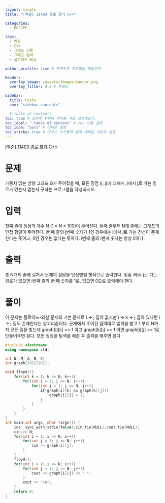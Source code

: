 ```yaml
---
layout: single
title: "[백준] 11403 경로 찾기 C++"

categories:
  - BOJCPP

tags:
  - 백준
  - C++
  - 그래프 이론
  - 그래프 탐색
  - 플로이드-와샬

author_profile: true # 왼쪽부분 프로필을 띄울건지

header:
  overlay_image: /assets/images/banner.png
  overlay_filter: 0.5 # 투명도

sidebar:
  title: Posts
  nav: "sidebar-contents"

  # table of contents
toc: true # 오른쪽 부분에 목차를 자동 생성해준다.
toc_label: " table of content" # toc 이름 설정
toc_icon: "bars" # 아이콘 설정
toc_sticky: true # 마우스 스크롤과 함께 내려갈 것인지 설정
---
```


<a href="https://www.acmicpc.net/problem/11403" title="문제링크" target="_blank">[백준] 11403 경로 찾기 C++</a>

# 문제

가중치 없는 방향 그래프 G가 주어졌을 때, 모든 정점 (i, j)에 대해서, i에서 j로 가는 경로가 있는지 없는지 구하는 프로그램을 작성하시오.

# 입력

첫째 줄에 정점의 개수 N (1 ≤ N ≤ 100)이 주어진다. 둘째 줄부터 N개 줄에는 그래프의 인접 행렬이 주어진다. i번째 줄의 j번째 숫자가 1인 경우에는 i에서 j로 가는 간선이 존재한다는 뜻이고, 0인 경우는 없다는 뜻이다. i번째 줄의 i번째 숫자는 항상 0이다.

# 출력

총 N개의 줄에 걸쳐서 문제의 정답을 인접행렬 형식으로 출력한다. 정점 i에서 j로 가는 경로가 있으면 i번째 줄의 j번째 숫자를 1로, 없으면 0으로 출력해야 한다.

# 풀이

이 문제는 플로이드-와샬 문제의 기본 문제로 i -> j 길이 없지만 i -> k -> j 길이 있다면 i -> j 길도 존재한다는 알고리즘이다. 문제에서 주어진 입력대로 입력을 받고 1 부터 N까지 모든 길을 찾는데 graph\[i\]\[k\] == 1 이고 graph\[k\]\[j\] == 1 이면 graph\[i\]\[j\] == 1로 만들어주면 된다. 모든 정점을 탐색을 해준 후 출력을 해주면 된다.

```c++
#include <iostream>
using namespace std;

int N, M, A, B, C;
int graph[101][101];

void floyd(){
    for(int k = 1; k <= N; k++){
        for(int i = 1; i <= N; i++){
            for(int j = 1; j <= N; j++){
                if(graph[i][k] && graph[k][j]){
                    graph[i][j] = 1;
                }
            }
        }
    }
}
int main(int argc, char *argv[]) {
    ios::sync_with_stdio(false);cin.tie(NULL);cout.tie(NULL);
    cin >> N;
    for(int i = 1; i <= N; i++){
        for(int j = 1; j <= N; j++){
            cin >> graph[i][j];
        }
    }
    floyd();
    for(int i = 1; i <= N; i++){
        for(int j = 1; j <= N; j++){
            cout << graph[i][j] << " ";
        }
        cout << "\n";
    }
    return 0;
}
```
